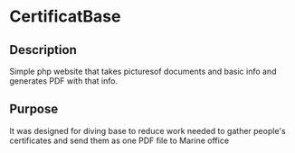 # CertificatBase
## Description
Simple php website that takes picturesof documents and basic info and generates PDF with that info. 
## Purpose
It was designed for diving base to reduce work needed to gather people's certificates and send them as one PDF file to Marine office
